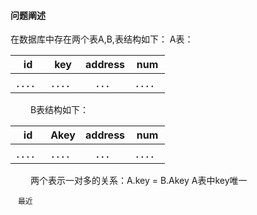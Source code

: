 #### 问题阐述

  在数据库中存在两个表A,B,表结构如下：
  A表：
  
| id | key | address | num | 
| :------: | :------: | :------: | :------: |
| ．．．． | ．．．． | ．．． | ．．．． |
　
　B表结构如下：

| id | Akey | address | num | 
| :------: | :------: | :------: | :------: |
| ．．．． | ．．．． | ．．． | ．．．． |
　
　两个表示一对多的关系：A.key = B.Akey A表中key唯一
``` 
　最近
　
```
